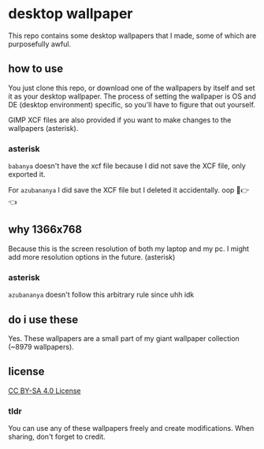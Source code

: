 
# desktop wallpaper

This repo contains some desktop wallpapers that I made, some of which are purposefully awful.

## how to use

You just clone this repo, or download one of the wallpapers by itself and set it as your desktop wallpaper. The process of setting the wallpaper is OS and DE (desktop environment) specific, so you'll have to figure that out yourself.

GIMP XCF files are also provided if you want to make changes to the wallpapers (asterisk).

### asterisk

`babanya` doesn't have the xcf file because I did not save the XCF file, only exported it.

For `azubananya` I did save the XCF file but I deleted it accidentally. oop 🥺👉👈

## why 1366x768

Because this is the screen resolution of both my laptop and my pc. I might add more resolution options in the future. (asterisk)

### asterisk

`azubananya` doesn't follow this arbitrary rule since uhh idk

## do i use these

Yes. These wallpapers are a small part of my giant wallpaper collection (~8979 wallpapers).

## license

[CC BY-SA 4.0 License](http://creativecommons.org/licenses/by-sa/4.0/?ref=chooser-v1)

### tldr

You can use any of these wallpapers freely and create modifications. When sharing, don't forget to credit.